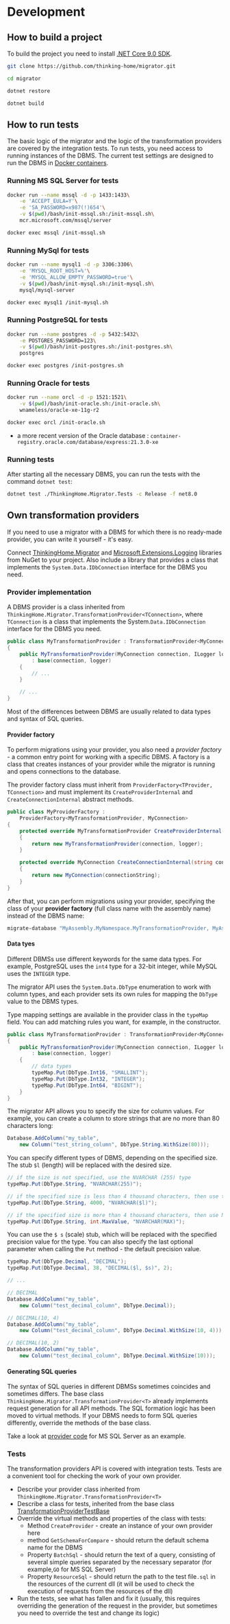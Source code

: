 # Development

## How to build a project

To build the project you need to install [.NET Core 9.0 SDK](https://www.microsoft.com/net/download).

```bash
git clone https://github.com/thinking-home/migrator.git

cd migrator

dotnet restore

dotnet build

```

## How to run tests

The basic logic of the migrator and the logic of the transformation providers are covered by the integration tests. To run tests, you need access to running instances of the DBMS. The current test settings are designed to run the DBMS in [Docker containers](https://guides.hexlet.io/docker/).

### Running MS SQL Server for tests

```sh
docker run --name mssql -d -p 1433:1433\
    -e 'ACCEPT_EULA=Y'\
    -e 'SA_PASSWORD=x987(!)654'\
    -v $(pwd)/bash/init-mssql.sh:/init-mssql.sh\
    mcr.microsoft.com/mssql/server

docker exec mssql /init-mssql.sh
```

### Running MySql for tests

```sh
docker run --name mysql1 -d -p 3306:3306\
    -e 'MYSQL_ROOT_HOST=%'\
    -e 'MYSQL_ALLOW_EMPTY_PASSWORD=true'\
    -v $(pwd)/bash/init-mysql.sh:/init-mysql.sh\
    mysql/mysql-server

docker exec mysql1 /init-mysql.sh
```

### Running PostgreSQL for tests

```sh
docker run --name postgres -d -p 5432:5432\
    -e POSTGRES_PASSWORD=123\
    -v $(pwd)/bash/init-postgres.sh:/init-postgres.sh\
    postgres

docker exec postgres /init-postgres.sh
```

### Running Oracle for tests

```sh
docker run --name orcl -d -p 1521:1521\
    -v $(pwd)/bash/init-oracle.sh:/init-oracle.sh\
    wnameless/oracle-xe-11g-r2

docker exec orcl /init-oracle.sh
```

* a more recent version of the Oracle database : `container-registry.oracle.com/database/express:21.3.0-xe`

### Running tests

After starting all the necessary DBMS, you can run the tests with the command `dotnet test`:

```bash
dotnet test ./ThinkingHome.Migrator.Tests -c Release -f net8.0
```

## Own transformation providers

If you need to use a migrator with a DBMS for which there is no ready-made provider, you can write it yourself - it's easy.

Connect [ThinkingHome.Migrator](https://www.nuget.org/packages/ThinkingHome.Migrator) and [Microsoft.Extensions.Logging](https://www.nuget.org/packages/Microsoft.Extensions.Logging/) libraries from NuGet to your project.
Also include a library that provides a class that implements the `System.Data.IDbConnection` interface for the DBMS you need.

### Provider implementation

A DBMS provider is a class inherited from `ThinkingHome.Migrator.TransformationProvider<TConnection>`, where `TConnection` is a class that implements the System.`Data.IDbConnection` interface for the DBMS you need.

```c#
public class MyTransformationProvider : TransformationProvider<MyConnection>
{
    public MyTransformationProvider(MyConnection connection, ILogger logger)
        : base(connection, logger)
    {
        // ...
    }

    // ...
}
```

Most of the differences between DBMS are usually related to data types and syntax of SQL queries.

#### Provider factory

To perform migrations using your provider, you also need a *provider factory* - a common entry point for working with a specific DBMS. A factory is a class that creates instances of your provider while the migrator is running and opens connections to the database.

The provider factory class must inherit from `ProviderFactory<TProvider, TConnection>` and must implement its `CreateProviderInternal` and `CreateConnectionInternal` abstract methods.

```c#
public class MyProviderFactory :
    ProviderFactory<MyTransformationProvider, MyConnection>
{
    protected override MyTransformationProvider CreateProviderInternal(MyConnection connection, ILogger logger)
    {
        return new MyTransformationProvider(connection, logger);
    }

    protected override MyConnection CreateConnectionInternal(string connectionString)
    {
        return new MyConnection(connectionString);
    }
}
```

After that, you can perform migrations using your provider, specifying the class of your **provider factory** (full class name with the assembly name) instead of the DBMS name:

```bash
migrate-database "MyAssembly.MyNamespace.MyTransformationProvider, MyAssembly" "my-connection-string" /path/to/migrations.dll
```

#### Data tyes

Different DBMSs use different keywords for the same data types. For example, PostgreSQL uses the `int4` type for a 32-bit integer, while MySQL uses the `INTEGER` type.

The migrator API uses the `System.Data.DbType` enumeration to work with column types, and each provider sets its own rules for mapping the `DbType` value to the DBMS types.

Type mapping settings are available in the provider class in the `typeMap` field. You can add matching rules you want, for example, in the constructor.

```c#
public class MyTransformationProvider : TransformationProvider<MyConnection>
{
    public MyTransformationProvider(MyConnection connection, ILogger logger)
        : base(connection, logger)
    {
        // data types
        typeMap.Put(DbType.Int16, "SMALLINT");
        typeMap.Put(DbType.Int32, "INTEGER");
        typeMap.Put(DbType.Int64, "BIGINT");
    }
}
```

The migrator API allows you to specify the size for column values. For example, you can create a column to store strings that are no more than 80 characters long:

```c#
Database.AddColumn("my_table",
    new Column("test_string_column", DbType.String.WithSize(80)));
```

You can specify different types of DBMS, depending on the specified size. The stub `$l` (length) will be replaced with the desired size.

```c#
// if the size is not specified, use the NVARCHAR (255) type
typeMap.Put(DbType.String, "NVARCHAR(255)");

// if the specified size is less than 4 thousand characters, then use the type "NVARCHAR (<size>)
typeMap.Put(DbType.String, 4000, "NVARCHAR($l)");

// if the specified size is more than 4 thousand characters, then use NVARCHAR (MAX)
typeMap.Put(DbType.String, int.MaxValue, "NVARCHAR(MAX)");
```

You can use the `$ s` (scale) stub, which will be replaced with the specified precision value for the type. You can also specify the last optional parameter when calling the `Put` method - the default precision value.

```c#
typeMap.Put(DbType.Decimal, "DECIMAL");
typeMap.Put(DbType.Decimal, 38, "DECIMAL($l, $s)", 2);

// ...

// DECIMAL
Database.AddColumn("my_table",
    new Column("test_decimal_column", DbType.Decimal));

// DECIMAL(10, 4)
Database.AddColumn("my_table",
    new Column("test_decimal_column", DbType.Decimal.WithSize(10, 4)));

// DECIMAL(10, 2)
Database.AddColumn("my_table",
    new Column("test_decimal_column", DbType.Decimal.WithSize(10)));
```

#### Generating SQL queries

The syntax of SQL queries in different DBMSs sometimes coincides and sometimes differs. The base class `ThinkingHome.Migrator.TransformationProvider<T>` already implements request generation for all API methods. The SQL formation logic has been moved to virtual methods. If your DBMS needs to form SQL queries differently, override the methods of the base class.

Take a look at [provider code](https://github.com/thinking-home/migrator/blob/master/ThinkingHome.Migrator.Providers.SqlServer/SqlServerTransformationProvider.cs) for MS SQL Server as an example.

### Tests

The transformation providers API is covered with integration tests. Tests are a convenient tool for checking the work of your own provider.

- Describe your provider class inherited from `ThinkingHome.Migrator.TransformationProvider<T>`
- Describe a class for tests, inherited from the base class [TransformationProviderTestBase](https://github.com/thinking-home/migrator/blob/master/ThinkingHome.Migrator.Tests/TransformationProviderTestBase.cs)
- Override the virtual methods and properties of the class with tests:
  - Method `CreateProvider` - create an instance of your own provider here
  - method `GetSchemaForCompare` - should return the default schema name for the DBMS
  - Property `BatchSql` - should return the text of a query, consisting of several simple queries separated by the necessary separator (for example,`GO` for MS SQL Server)
  - Property `ResourceSql` - should return the path to the test file`.sql` in the resources of the current dll (it will be used to check the execution of requests from the resources of the dll)
- Run the tests, see what has fallen and fix it (usually, this requires overriding the generation of the request in the provider, but sometimes you need to override the test and change its logic)
